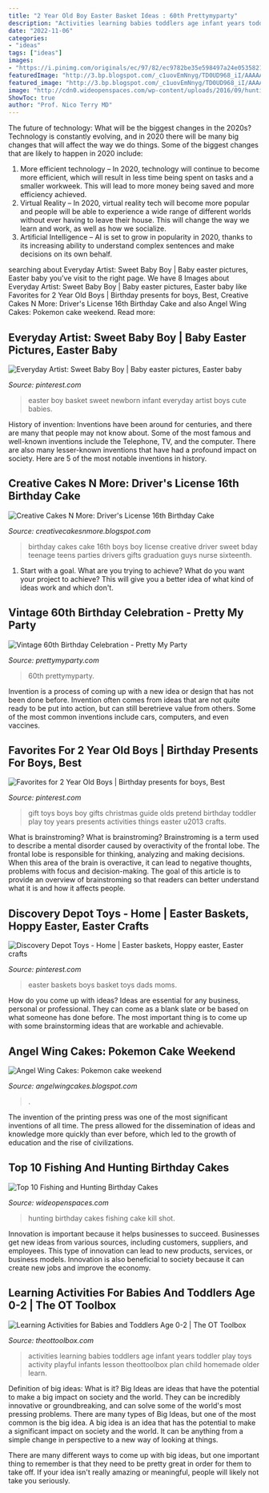 ```yaml
---
title: "2 Year Old Boy Easter Basket Ideas : 60th Prettymyparty"
description: "Activities learning babies toddlers age infant years toddler play toys activity playful infants lesson theottoolbox plan child homemade older learn"
date: "2022-11-06"
categories:
- "ideas"
tags: ["ideas"]
images:
- "https://i.pinimg.com/originals/ec/97/82/ec9782be35e598497a24e05358215f79.jpg"
featuredImage: "http://3.bp.blogspot.com/_c1uovEmNnyg/TD0UD968_iI/AAAAAAAAAPI/wN8ioX63xsE/s1600/5534_1199143532609_1049155989_639484_6983853_n.jpg"
featured_image: "http://3.bp.blogspot.com/_c1uovEmNnyg/TD0UD968_iI/AAAAAAAAAPI/wN8ioX63xsE/s1600/5534_1199143532609_1049155989_639484_6983853_n.jpg"
image: "http://cdn0.wideopenspaces.com/wp-content/uploads/2016/09/hunting-birthday-cakes-6.jpg"
ShowToc: true
author: "Prof. Nico Terry MD"
---
```



The future of technology: What will be the biggest changes in the 2020s?
Technology is constantly evolving, and in 2020 there will be many big changes that will affect the way we do things. Some of the biggest changes that are likely to happen in 2020 include: 
1. More efficient technology – In 2020, technology will continue to become more efficient, which will result in less time being spent on tasks and a smaller workweek. This will lead to more money being saved and more efficiency achieved. 
2. Virtual Reality – In 2020, virtual reality tech will become more popular and people will be able to experience a wide range of different worlds without ever having to leave their house. This will change the way we learn and work, as well as how we socialize. 
3. Artificial Intelligence – AI is set to grow in popularity in 2020, thanks to its increasing ability to understand complex sentences and make decisions on its own behalf.

	

		
searching about Everyday Artist: Sweet Baby Boy | Baby easter pictures, Easter baby you've visit to the right page. We have 8 Images about Everyday Artist: Sweet Baby Boy | Baby easter pictures, Easter baby like Favorites for 2 Year Old Boys | Birthday presents for boys, Best, Creative Cakes N More: Driver&#039;s License 16th Birthday Cake and also Angel Wing Cakes: Pokemon cake weekend. Read more:
		
    
## Everyday Artist: Sweet Baby Boy | Baby Easter Pictures, Easter Baby

<img loading=lazy src="https://i.pinimg.com/736x/a3/f6/67/a3f66736e8bd21bb1db7604e5ded51d3--baby-brothers-baby-photos.jpg" onerror="this.onerror=null;this.src='https://tse3.mm.bing.net/th?id=OIP.qNle-idQDhbTsuxWSD67yQHaIp&amp;pid=15.1';" alt="Everyday Artist: Sweet Baby Boy | Baby easter pictures, Easter baby">

_Source: pinterest.com_

>easter boy basket sweet newborn infant everyday artist boys cute babies. 

	

History of invention:
Inventions have been around for centuries, and there are many that people may not know about. Some of the most famous and well-known inventions include the Telephone, TV, and the computer. There are also many lesser-known inventions that have had a profound impact on society. Here are 5 of the most notable inventions in history.

    
## Creative Cakes N More: Driver&#039;s License 16th Birthday Cake

<img loading=lazy src="http://3.bp.blogspot.com/_c1uovEmNnyg/TD0UD968_iI/AAAAAAAAAPI/wN8ioX63xsE/s1600/5534_1199143532609_1049155989_639484_6983853_n.jpg" onerror="this.onerror=null;this.src='https://tse2.mm.bing.net/th?id=OIP.pkfeMwliysllD0HE50JbKgHaFj&amp;pid=15.1';" alt="Creative Cakes N More: Driver&#039;s License 16th Birthday Cake">

_Source: creativecakesnmore.blogspot.com_

>birthday cakes cake 16th boys boy license creative driver sweet bday teenage teens parties drivers gifts graduation guys nurse sixteenth. 

	

1. Start with a goal. What are you trying to achieve? What do you want your project to achieve? This will give you a better idea of what kind of ideas work and which don't. 

    
## Vintage 60th Birthday Celebration - Pretty My Party

<img loading=lazy src="https://www.prettymyparty.com/wp-content/uploads/2016/02/60th-Birthday-Cake.jpg" onerror="this.onerror=null;this.src='https://tse3.mm.bing.net/th?id=OIP.KFD1e1zEM91JJ0IG0_nIYQHaLH&amp;pid=15.1';" alt="Vintage 60th Birthday Celebration - Pretty My Party">

_Source: prettymyparty.com_

>60th prettymyparty. 

	

Invention is a process of coming up with a new idea or design that has not been done before. Invention often comes from ideas that are not quite ready to be put into action, but can still beretrieve value from others. Some of the most common inventions include cars, computers, and even vaccines.

    
## Favorites For 2 Year Old Boys | Birthday Presents For Boys, Best

<img loading=lazy src="https://i.pinimg.com/736x/a0/72/7f/a0727fbbc9afab790c289108f4263cc6--christmas-toys-christmas-.jpg" onerror="this.onerror=null;this.src='https://tse4.mm.bing.net/th?id=OIP.9FA4pjcDDFZOYCwYWS-ktAHaJ3&amp;pid=15.1';" alt="Favorites for 2 Year Old Boys | Birthday presents for boys, Best">

_Source: pinterest.com_

>gift toys boys boy gifts christmas guide olds pretend birthday toddler play toy years presents activities things easter u2013 crafts. 

	

What is brainstroming?
What is brainstroming? Brainstroming is a term used to describe a mental disorder caused by overactivity of the frontal lobe. The frontal lobe is responsible for thinking, analyzing and making decisions. When this area of the brain is overactive, it can lead to negative thoughts, problems with focus and decision-making. The goal of this article is to provide an overview of brainstroming so that readers can better understand what it is and how it affects people.

    
## Discovery Depot Toys - Home | Easter Baskets, Hoppy Easter, Easter Crafts

<img loading=lazy src="https://i.pinimg.com/originals/ec/97/82/ec9782be35e598497a24e05358215f79.jpg" onerror="this.onerror=null;this.src='https://tse2.mm.bing.net/th?id=OIP.nUkLT4tVegpvFtq1EBueywHaNI&amp;pid=15.1';" alt="Discovery Depot Toys - Home | Easter baskets, Hoppy easter, Easter crafts">

_Source: pinterest.com_

>easter baskets boys basket toys dads moms. 

	

How do you come up with ideas?
Ideas are essential for any business, personal or professional. They can come as a blank slate or be based on what someone has done before. The most important thing is to come up with some brainstorming ideas that are workable and achievable.

    
## Angel Wing Cakes: Pokemon Cake Weekend

<img loading=lazy src="https://2.bp.blogspot.com/-FEoIUqwebZY/TdHAKQlwJhI/AAAAAAAAAB4/PeRvnen9qgc/s1600/picachucake.jpg" onerror="this.onerror=null;this.src='https://tse4.mm.bing.net/th?id=OIP.Vhsg-IcezPNnzpzf3oUEcAAAAA&amp;pid=15.1';" alt="Angel Wing Cakes: Pokemon cake weekend">

_Source: angelwingcakes.blogspot.com_

>. 

	

The invention of the printing press was one of the most significant inventions of all time. The press allowed for the dissemination of ideas and knowledge more quickly than ever before, which led to the growth of education and the rise of civilizations.

    
## Top 10 Fishing And Hunting Birthday Cakes

<img loading=lazy src="http://cdn0.wideopenspaces.com/wp-content/uploads/2016/09/hunting-birthday-cakes-6.jpg" onerror="this.onerror=null;this.src='https://tse2.mm.bing.net/th?id=OIP.DwohD5I7DHGJGiyl-0IGzgHaEr&amp;pid=15.1';" alt="Top 10 Fishing and Hunting Birthday Cakes">

_Source: wideopenspaces.com_

>hunting birthday cakes fishing cake kill shot. 

	

Innovation is important because it helps businesses to succeed. Businesses get new ideas from various sources, including customers, suppliers, and employees. This type of innovation can lead to new products, services, or business models. Innovation is also beneficial to society because it can create new jobs and improve the economy.

    
## Learning Activities For Babies And Toddlers Age 0-2 | The OT Toolbox

<img loading=lazy src="https://2.bp.blogspot.com/-RUBzkdo4KxU/U2RGi9xi6DI/AAAAAAAAdCg/p_KriQLUBZc/s1600/Playful+learning+for+babies+and+toddlers.jpg" onerror="this.onerror=null;this.src='https://tse4.mm.bing.net/th?id=OIP.GoiEEaHxFzWr32BvO-4UtwAAAA&amp;pid=15.1';" alt="Learning Activities for Babies and Toddlers Age 0-2 | The OT Toolbox">

_Source: theottoolbox.com_

>activities learning babies toddlers age infant years toddler play toys activity playful infants lesson theottoolbox plan child homemade older learn. 

	

Definition of big ideas: What is it?
Big Ideas are ideas that have the potential to make a big impact on society and the world. They can be incredibly innovative or groundbreaking, and can solve some of the world's most pressing problems.
There are many types of Big Ideas, but one of the most common is the big idea. A big idea is an idea that has the potential to make a significant impact on society and the world. It can be anything from a simple change in perspective to a new way of looking at things.

There are many different ways to come up with big ideas, but one important thing to remember is that they need to be pretty great in order for them to take off. If your idea isn't really amazing or meaningful, people will likely not take you seriously.


